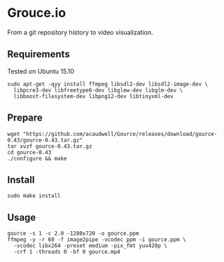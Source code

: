 # Grouce.io
From a git repository history to video visualization.

## Requirements
Tested on Ubuntu 15.10

    sudo apt-get -qyy install ffmpeg libsdl2-dev libsdl2-image-dev \
      libpcre3-dev libfreetype6-dev libglew-dev libglm-dev \
      libboost-filesystem-dev libpng12-dev libtinyxml-dev

## Prepare

    wget "https://github.com/acaudwell/Gource/releases/download/gource-0.43/gource-0.43.tar.gz"
    tar xvzf gource-0.43.tar.gz
    cd gource-0.43
    ./configure && make

## Install

    sudo make install
    
## Usage

    gource -s 1 -c 2.0 -1280x720 -o gource.ppm
    ffmpeg -y -r 60 -f image2pipe -vcodec ppm -i gource.ppm \
      -vcodec libx264 -preset medium -pix_fmt yuv420p \
      -crf 1 -threads 0 -bf 0 gource.mp4
